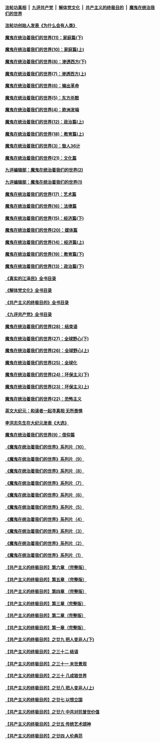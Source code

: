####  [法轮功真相](../../../../basic/blob/master/README.md?t=04030411) &nbsp;|&nbsp; [九评共产党](../../../../9ping.md/blob/master/README.md?t=04030411) &nbsp;|&nbsp; [解体党文化](../../../../jtdwh.md/blob/master/README.md?t=04030411)  &nbsp;|&nbsp; [共产主义的终极目的](../../../../gczydzjmd.md/blob/master/README.md?t=04030411) &nbsp;|&nbsp; [魔鬼在统治我们的世界](../../../../mgztzwmdsj.md/blob/master/README.md?t=04030411) 

#### [法轮功创始人发表《为什么会有人类》](../pages/nsc422/n13912117.md?t=04030411) 

#### [魔鬼在统治着我们的世界(11)：家庭篇(下)](../pages/nsc422/n10440961.md?t=04030411) 

#### [魔鬼在统治着我们的世界(10)：家庭篇(上)](../pages/nsc422/n10435448.md?t=04030411) 

#### [魔鬼在统治着我们的世界(8)：渗透西方(下)](../pages/nsc422/n10429603.md?t=04030411) 

#### [魔鬼在统治着我们的世界(7)：渗透西方(上)](../pages/nsc422/n10426013.md?t=04030411) 

#### [魔鬼在统治着我们的世界(6)：输出革命](../pages/nsc422/n10421536.md?t=04030411) 

#### [魔鬼在统治着我们的世界(5)：东方杀戮](../pages/nsc422/n10417707.md?t=04030411) 

#### [魔鬼在统治着我们的世界(4)：欧洲发端](../pages/nsc422/n10414890.md?t=04030411) 

#### [魔鬼在统治着我们的世界(12)：政治篇(上)](../pages/nsc422/n10444576.md?t=04030411) 

#### [魔鬼在统治着我们的世界(18)：教育篇(上)](../pages/nsc422/n10526970.md?t=04030411) 

#### [魔鬼在统治着我们的世界(3)：毁人36计](../pages/nsc422/n10411583.md?t=04030411) 

#### [魔鬼在统治着我们的世界(21)：文化篇](../pages/nsc422/n10597706.md?t=04030411) 

#### [九评编辑部：魔鬼在统治着我们的世界(2)](../pages/nsc422/n10410036.md?t=04030411) 

#### [九评编辑部：魔鬼在统治着我们的世界(1)](../pages/nsc422/n10406825.md?t=04030411) 

#### [魔鬼在统治着我们的世界(17)：艺术篇](../pages/nsc422/n10499093.md?t=04030411) 

#### [魔鬼在统治着我们的世界(16)：法律篇](../pages/nsc422/n10485969.md?t=04030411) 

#### [魔鬼在统治着我们的世界(15)：经济篇(下)](../pages/nsc422/n10469975.md?t=04030411) 

#### [魔鬼在统治着我们的世界(20)：媒体篇](../pages/nsc422/n10586579.md?t=04030411) 

#### [魔鬼在统治着我们的世界(14)：经济篇(上)](../pages/nsc422/n10457370.md?t=04030411) 

#### [魔鬼在统治着我们的世界(19)：教育篇(下)](../pages/nsc422/n10564808.md?t=04030411) 

#### [魔鬼在统治着我们的世界(13)：政治篇(下)](../pages/nsc422/n10448270.md?t=04030411) 

#### [《真实的江泽民》全书目录](../pages/nsc422/n13721399.md?t=04030411) 

#### [《解体党文化》全书目录](../pages/nsc422/n13721157.md?t=04030411) 

#### [《共产主义的终极目的》全书目录](../pages/nsc422/n13721048.md?t=04030411) 

#### [《九评共产党》全书目录](../pages/nsc422/n13708085.md?t=04030411) 

#### [魔鬼在统治着我们的世界(28)：结束语](../pages/nsc422/n10936246.md?t=04030411) 

#### [魔鬼在统治着我们的世界(27)：全球野心(下)](../pages/nsc422/n10928319.md?t=04030411) 

#### [魔鬼在统治着我们的世界(26)：全球野心(上)](../pages/nsc422/n10900318.md?t=04030411) 

#### [魔鬼在统治着我们的世界(25)：全球化](../pages/nsc422/n10788205.md?t=04030411) 

#### [魔鬼在统治着我们的世界(24)：环保主义(下)](../pages/nsc422/n10695307.md?t=04030411) 

#### [魔鬼在统治着我们的世界(23)：环保主义(上)](../pages/nsc422/n10688613.md?t=04030411) 

#### [魔鬼在统治着我们的世界(22)：恐怖主义](../pages/nsc422/n10614727.md?t=04030411) 

#### [英文大纪元：和读者一起寻真相 无所畏惧](../pages/nsc422/n12542027.md?t=04030411) 

#### [李洪志先生在大纪元发表《大选》](../pages/nsc422/n12534746.md?t=04030411) 

#### [魔鬼在统治着我们的世界(9)：信仰篇](../pages/nsc422/n10432159.md?t=04030411) 

#### [《魔鬼在统治着我们的世界》系列片（10）](../pages/nsc422/n12292670.md?t=04030411) 

#### [《魔鬼在统治着我们的世界》系列片（9）](../pages/nsc422/n12290859.md?t=04030411) 

#### [《魔鬼在统治着我们的世界》系列片（8）](../pages/nsc422/n12287445.md?t=04030411) 

#### [《魔鬼在统治着我们的世界》系列片（7）](../pages/nsc422/n12283425.md?t=04030411) 

#### [《魔鬼在统治着我们的世界》系列片（6）](../pages/nsc422/n12282314.md?t=04030411) 

#### [《魔鬼在统治着我们的世界》系列片（5）](../pages/nsc422/n12281419.md?t=04030411) 

#### [《魔鬼在统治着我们的世界》系列片（4）](../pages/nsc422/n12274024.md?t=04030411) 

#### [《魔鬼在统治着我们的世界》系列片（3）](../pages/nsc422/n12271322.md?t=04030411) 

#### [《魔鬼在统治着我们的世界》系列片（2）](../pages/nsc422/n12269049.md?t=04030411) 

#### [《魔鬼在统治着我们的世界》系列片（1）](../pages/nsc422/n12267575.md?t=04030411) 

#### [【共产主义的终极目的】第六章 （完整版）](../pages/nsc422/n11428913.md?t=04030411) 

#### [【共产主义的终极目的】第五章 （完整版）](../pages/nsc422/n11428912.md?t=04030411) 

#### [【共产主义的终极目的】第四章 （完整版）](../pages/nsc422/n11428907.md?t=04030411) 

#### [【共产主义的终极目的】第三章（完整版）](../pages/nsc422/n11428848.md?t=04030411) 

#### [【共产主义的终极目的】第二章（完整版）](../pages/nsc422/n11428831.md?t=04030411) 

#### [【共产主义的终极目的】第一章（完整版）](../pages/nsc422/n11417651.md?t=04030411) 

#### [【共产主义的终极目的】之廿九 把人变非人(下)](../pages/nsc422/n11344140.md?t=04030411) 

#### [【共产主义的终极目的】之三十二 结语](../pages/nsc422/n11360535.md?t=04030411) 

#### [【共产主义的终极目的】之三十一 末世景观](../pages/nsc422/n11351129.md?t=04030411) 

#### [【共产主义的终极目的】之三十 几成狼世界](../pages/nsc422/n11348280.md?t=04030411) 

#### [【共产主义的终极目的】之廿八 把人变非人(上)](../pages/nsc422/n11340492.md?t=04030411) 

#### [【共产主义的终极目的】之廿七 以恨立国](../pages/nsc422/n11336944.md?t=04030411) 

#### [【共产主义的终极目的】之廿六 中共对抗普世价值](../pages/nsc422/n11324785.md?t=04030411) 

#### [【共产主义的终极目的】之廿五 传统艺术颂神](../pages/nsc422/n11296396.md?t=04030411) 

#### [【共产主义的终极目的】之廿四 人伦典范](../pages/nsc422/n11296397.md?t=04030411) 

